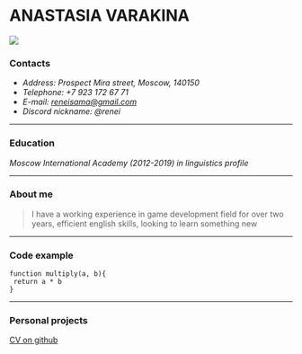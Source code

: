 
# ANASTASIA VARAKINA 

![](https://i.ibb.co/gTtFJ5j/XEIZTZOBg-YY.jpg)

### Contacts

- *Address:  Prospect Mira street, Moscow, 140150*
- *Telephone: +7 923 172 67 71*
- *E-mail: reneisama@gmail.com*
- *Discord nickname: @renei*
---
### Education

*Moscow International Academy (2012-2019) in linguistics profile*

---
### About me

> I have a working experience in game development field for over two years, efficient english skills, looking to learn something new
___
### Code example
```
function multiply(a, b){
 return a * b
}
```
___

### Personal projects

[CV on github](https://github.com/cybersobaka/rsschool-cv/blob/gh-pages/cv.md)
